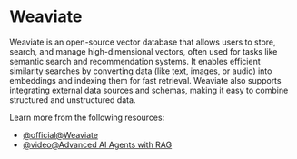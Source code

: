 # Weaviate

Weaviate is an open-source vector database that allows users to store, search, and manage high-dimensional vectors, often used for tasks like semantic search and recommendation systems. It enables efficient similarity searches by converting data (like text, images, or audio) into embeddings and indexing them for fast retrieval. Weaviate also supports integrating external data sources and schemas, making it easy to combine structured and unstructured data.

Learn more from the following resources:

- [@official@Weaviate](https://weaviate.io/)
- [@video@Advanced AI Agents with RAG](https://www.youtube.com/watch?v=UoowC-hsaf0&list=PLTL2JUbrY6tVmVxY12e6vRDmY-maAXzR1)
